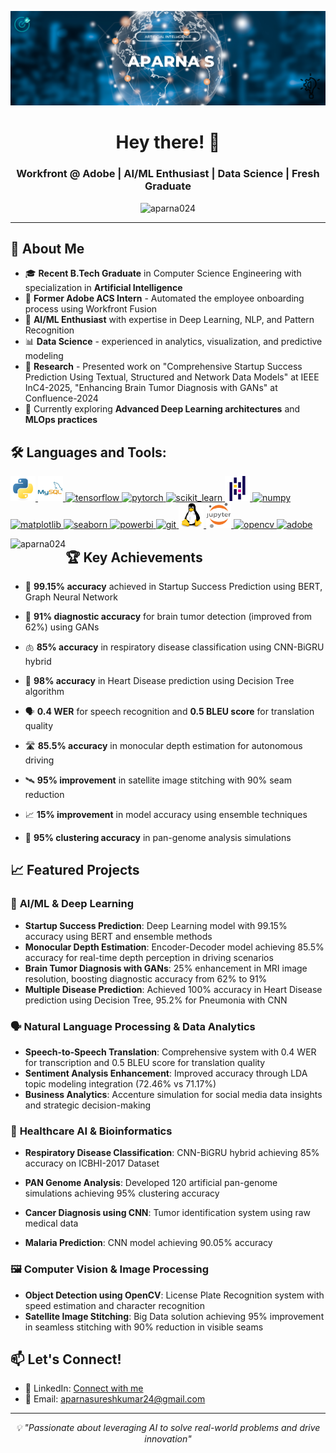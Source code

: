 ![logo](https://github.com/Aparna024/Aparna024/blob/main/logo.png)
<h1 align="center">Hey there! 👋</h1>
<h3 align="center">Workfront @ Adobe | AI/ML Enthusiast | Data Science | Fresh Graduate</h3>


<p align="center">
  <img src="https://komarev.com/ghpvc/?username=aparna024&label=Profile%20views&color=0e75b6&style=flat" alt="aparna024" />
</p>

---

## 🚀 About Me

- 🎓 **Recent B.Tech Graduate** in Computer Science Engineering with specialization in **Artificial Intelligence**
- 💼 **Former Adobe ACS Intern** - Automated the employee onboarding process using Workfront Fusion
- 🧠 **AI/ML Enthusiast** with expertise in Deep Learning, NLP, and Pattern Recognition
- 📊 **Data Science** - experienced in analytics, visualization, and predictive modeling
- 🔬 **Research** - Presented work on "Comprehensive Startup Success Prediction Using Textual, Structured and Network Data Models" at IEEE InC4-2025, "Enhancing Brain Tumor Diagnosis with GANs" at Confluence-2024
- 🌱 Currently exploring **Advanced Deep Learning architectures** and **MLOps practices**

## 🛠️ Languages and Tools:

<p align="left"> 
<a href="https://www.python.org" target="_blank" rel="noreferrer"> <img src="https://raw.githubusercontent.com/devicons/devicon/master/icons/python/python-original.svg" alt="python" width="40" height="40"/> </a> 
<a href="https://www.mysql.com/" target="_blank" rel="noreferrer"> <img src="https://raw.githubusercontent.com/devicons/devicon/master/icons/mysql/mysql-original-wordmark.svg" alt="mysql" width="40" height="40"/> </a> 
<a href="https://www.tensorflow.org" target="_blank" rel="noreferrer"> <img src="https://www.vectorlogo.zone/logos/tensorflow/tensorflow-icon.svg" alt="tensorflow" width="40" height="40"/> </a> 
<a href="https://pytorch.org/" target="_blank" rel="noreferrer"> <img src="https://www.vectorlogo.zone/logos/pytorch/pytorch-icon.svg" alt="pytorch" width="40" height="40"/> </a> 
<a href="https://scikit-learn.org/" target="_blank" rel="noreferrer"> <img src="https://upload.wikimedia.org/wikipedia/commons/0/05/Scikit_learn_logo_small.svg" alt="scikit_learn" width="40" height="40"/> </a> 
<a href="https://pandas.pydata.org/" target="_blank" rel="noreferrer"> <img src="https://raw.githubusercontent.com/devicons/devicon/2ae2a900d2f041da66e950e4d48052658d850630/icons/pandas/pandas-original.svg" alt="pandas" width="40" height="40"/> </a> 
<a href="https://numpy.org/" target="_blank" rel="noreferrer"> <img src="https://cdn.worldvectorlogo.com/logos/numpy-1.svg" alt="numpy" width="40" height="40"/> </a> 
<a href="https://matplotlib.org/" target="_blank" rel="noreferrer"> <img src="https://seeklogo.com/images/M/matplotlib-logo-7676870AC0-seeklogo.com.png" alt="matplotlib" width="40" height="40"/> </a> 
<a href="https://seaborn.pydata.org/" target="_blank" rel="noreferrer"> <img src="https://seaborn.pydata.org/_images/logo-mark-lightbg.svg" alt="seaborn" width="40" height="40"/> </a> 
<a href="https://powerbi.microsoft.com/" target="_blank" rel="noreferrer"> <img src="https://www.vectorlogo.zone/logos/microsoft_powerbi/microsoft_powerbi-icon.svg" alt="powerbi" width="40" height="40"/> </a> 
<a href="https://git-scm.com/" target="_blank" rel="noreferrer"> <img src="https://www.vectorlogo.zone/logos/git-scm/git-scm-icon.svg" alt="git" width="40" height="40"/> </a> 
<a href="https://www.linux.org/" target="_blank" rel="noreferrer"> <img src="https://raw.githubusercontent.com/devicons/devicon/master/icons/linux/linux-original.svg" alt="linux" width="40" height="40"/> </a> 
<a href="https://jupyter.org/" target="_blank" rel="noreferrer"> <img src="https://raw.githubusercontent.com/devicons/devicon/master/icons/jupyter/jupyter-original-wordmark.svg" alt="jupyter" width="40" height="40"/> </a> 
<a href="https://opencv.org/" target="_blank" rel="noreferrer"> <img src="https://www.vectorlogo.zone/logos/opencv/opencv-icon.svg" alt="opencv" width="40" height="40"/> </a> 
<a href="https://www.adobe.com/" target="_blank" rel="noreferrer"> <img src="https://www.vectorlogo.zone/logos/adobe/adobe-icon.svg" alt="adobe" width="40" height="40"/> </a> 
  <p><img align="left" src="https://github-readme-stats.vercel.app/api/top-langs?username=aparna024&show_icons=true&locale=en&layout=compact" alt="aparna024" /></p> 
</p>



## 🏆 Key Achievements

- 🎯 **99.15% accuracy** achieved in Startup Success Prediction using BERT, Graph Neural Network
- 🧠 **91% diagnostic accuracy** for brain tumor detection (improved from 62%) using GANs
- 🫁 **85% accuracy** in respiratory disease classification using CNN-BiGRU hybrid
- 💓 **98% accuracy** in Heart Disease prediction using Decision Tree algorithm
- 🗣️ **0.4 WER** for speech recognition and **0.5 BLEU score** for translation quality
- 🛣️ **85.5% accuracy** in monocular depth estimation for autonomous driving
- 🛰️ **95% improvement** in satellite image stitching with 90% seam reduction

- 📈 **15% improvement** in model accuracy using ensemble techniques
- 🧬 **95% clustering accuracy** in pan-genome analysis simulations

## 📈 Featured Projects

### 🚀 **AI/ML & Deep Learning**
- **Startup Success Prediction**: Deep Learning model with 99.15% accuracy using BERT and ensemble methods
- **Monocular Depth Estimation**: Encoder-Decoder model achieving 85.5% accuracy for real-time depth perception in driving scenarios
- **Brain Tumor Diagnosis with GANs**: 25% enhancement in MRI image resolution, boosting diagnostic accuracy from 62% to 91%
- **Multiple Disease Prediction**: Achieved 100% accuracy in Heart Disease prediction using Decision Tree, 95.2% for Pneumonia with CNN

### 🗣️ **Natural Language Processing  & Data Analytics**
- **Speech-to-Speech Translation**: Comprehensive system with 0.4 WER for transcription and 0.5 BLEU score for translation quality
- **Sentiment Analysis Enhancement**: Improved accuracy through LDA topic modeling integration (72.46% vs 71.17%)
-  **Business Analytics**: Accenture simulation for social media data insights and strategic decision-making

### 🏥 **Healthcare AI & Bioinformatics**
- **Respiratory Disease Classification**: CNN-BiGRU hybrid achieving 85% accuracy on ICBHI-2017 Dataset
-  **PAN Genome Analysis**: Developed 120 artificial pan-genome simulations achieving 95% clustering accuracy

- **Cancer Diagnosis using CNN**: Tumor identification system using raw medical data
- **Malaria Prediction**: CNN model achieving 90.05% accuracy

### 🖼️ **Computer Vision & Image Processing**
- **Object Detection using OpenCV**: License Plate Recognition system with speed estimation and character recognition
- **Satellite Image Stitching**: Big Data solution achieving 95% improvement in seamless stitching with 90% reduction in visible seams




## 📫 Let's Connect!

- 💼 LinkedIn: [Connect with me](https://www.linkedin.com/in/aparna024)
- 📧 Email: aparnasureshkumar24@gmail.com

---
<p align="center">
  <i>💡 "Passionate about leveraging AI to solve real-world problems and drive innovation"</i>
</p>


<!--
 <p>&nbsp;<img align="center" src="https://github-readme-stats.vercel.app/api?username=aparna024&show_icons=true&locale=en" alt="aparna024" /></p> -->
<!--
<p><img align="center" src="https://github-readme-streak-stats.herokuapp.com/?user=aparna024&" alt="aparna024" /></p> -->
